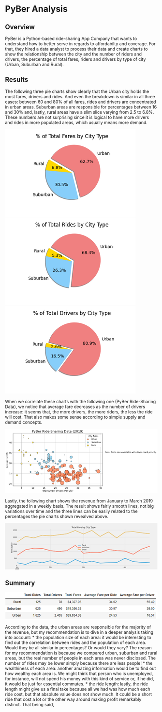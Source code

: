 # PyBer Analysis

## Overview
PyBer is a Python-based ride-sharing App Company that wants to understand how to better serve in regards to affordabilty and coverage. For that, they hired a data analyst to process their data and create charts to show the relationship between the city and the number of riders and drivers, the percentage of total fares, riders and drivers by type of city (Urban, Suburban and Rural).

## Results

The following three pie charts show clearly that the Urban city holds the most fares, drivers and rides. And even the breakdown is similar in all three cases: between 60 and 80% of all fares, rides and drivers are concentrated in urban areas. Suburban areas are responsible for percentages between 16 and 30% and, lastly, rural areas have a slim slice varying from 2.5 to 6.8%. These numbers are not surprising since it is logical to have more drivers and rides in more populated areas, which usually means more demand.

![Fig5](/analysis/Fig5.png) ![Fig6](/analysis/Fig6.png) ![Fig7](/analysis/Fig7.png)

When we correlate these charts with the following one (PyBer Ride-Sharing Data), we notice that average fare decreases as the number of drivers increase: it seems that, the more drivers, the more riders, the less the ride will cost. That also makes some sense according to simple supply and demand concepts. 

![Fig1](/analysis/Fig1.png)

Lastly, the following chart shows the revenue from January to March 2019 aggregated in a weekly basis. The result shows fairly smooth lines, not big variations over time and the three lines can be easily related to the percentages the pie charts shown revealved above.

![PyBer_fare_summary](/analysis/PyBer_fare_summary.png)

## Summary

![PyBer_summary](/analysis/PyBer_summary.png)

 According to the data, the urban areas are responsible for the majority of the revenue, but my recommendation is to dive in a deeper analysis taking into account:
    * the population size of each area: it would be interesting to find out the correlation between rides and the population of each area. Would they be all similar in percentages? Or would they vary? The reason for my recommendation is because we compared urban, suburban and rural areas, but the real number of people in each area was never disclosed. The number of rides may be lower simply because there are less people!
    * the wealthiness of each area: another amazing information would be to find out how wealthy each area is. We might think that person who is unemployed, for instance, will not spend his money with this kind of service or, if he did, it would be just for essential commutes.
    * the ride length: lastly, the ride length might give us a final take because all we had was how much each ride cost, but that absolute value does not show much. It could be a short ride that cost a lot or the other way around making profit remarkably distinct. That being said, 